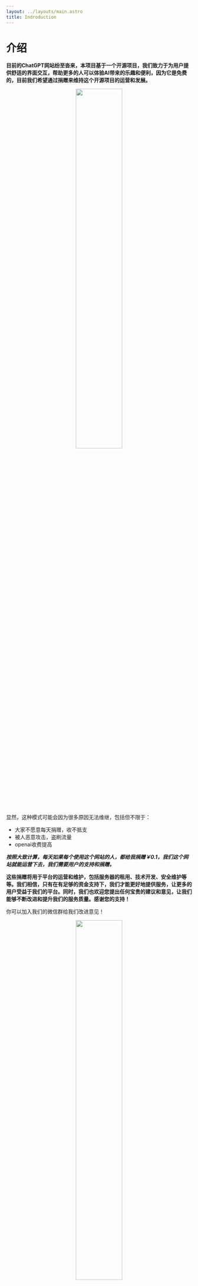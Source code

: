```yaml
---
layout: ../layouts/main.astro
title: Indroduction
---
```


# 介绍


**目前的ChatGPT网站纷至沓来，本项目基于一个开源项目，我们致力于为用户提供舒适的界面交互，帮助更多的人可以体验AI带来的乐趣和便利，因为它是免费的，目前我们希望通过捐赠来维持这个开源项目的运营和发展。**

<center>
<img src="/微信图片_20230503144915.jpg" width="50%" height="50%" />
</center>

显然，这种模式可能会因为很多原因无法维继，包括但不限于：
  * 大家不愿意每天捐赠，收不抵支
  * 被人恶意攻击，盗刷流量
  * openai收费提高

***按照大致计算，每天如果每个使用这个网站的人，都给我捐赠￥0.1，我们这个网站就能运营下去，我们需要用户的支持和捐赠。***



**这些捐赠将用于平台的运营和维护，包括服务器的租用、技术开发、安全维护等等。我们相信，只有在有足够的资金支持下，我们才能更好地提供服务，让更多的用户受益于我们的平台。同时，我们也欢迎您提出任何宝贵的建议和意见，让我们能够不断改进和提升我们的服务质量。感谢您的支持！**

你可以加入我们的微信群给我们改进意见！
<center>
<img src="/微信图片_20230503144925.jpg" width="50%" height="50%" />
</center>